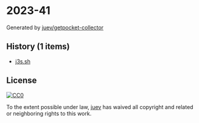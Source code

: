 # 2023-41

Generated by [juev/getpocket-collector](https://github.com/juev/getpocket-collector)

## History (1 items)

- [j3s.sh](https://j3s.sh/thought/shell-tip-print-json-with-printf.html)

## License

[![CC0](https://mirrors.creativecommons.org/presskit/buttons/88x31/svg/cc-zero.svg)](https://creativecommons.org/publicdomain/zero/1.0/)

To the extent possible under law, [juev](https://github.com/juev) has waived all copyright and related or neighboring rights to this work.
